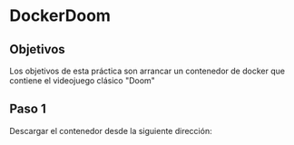 # DockerDoom

## Objetivos
Los objetivos de esta práctica son arrancar un contenedor de docker que contiene el videojuego clásico "Doom"

## Paso 1
Descargar el contenedor desde la siguiente dirección:
[](https://web.archive.org/web/20160310005603/https://gideonred.com/bins/dockerdoomd.tar.gz)
